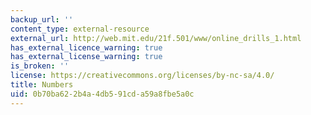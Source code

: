 ```yaml
---
backup_url: ''
content_type: external-resource
external_url: http://web.mit.edu/21f.501/www/online_drills_1.html
has_external_licence_warning: true
has_external_license_warning: true
is_broken: ''
license: https://creativecommons.org/licenses/by-nc-sa/4.0/
title: Numbers
uid: 0b70ba62-2b4a-4db5-91cd-a59a8fbe5a0c
---
```

